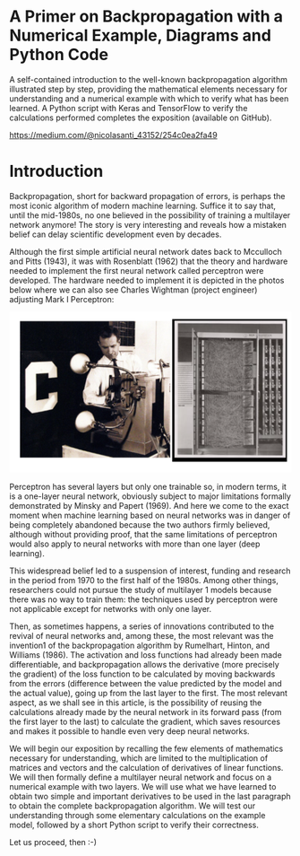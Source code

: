 # A Primer on Backpropagation with a Numerical Example, Diagrams and Python Code
A self-contained introduction to the well-known backpropagation algorithm illustrated step by step, providing the mathematical elements necessary for understanding and a numerical example with which to verify what has been learned. A Python script with Keras and TensorFlow to verify the calculations performed completes the exposition (available on GitHub). 

https://medium.com/@nicolasanti_43152/254c0ea2fa49

# Introduction 
Backpropagation, short for backward propagation of errors, is perhaps the most iconic algorithm of modern machine learning. Suffice it to say that, until the mid-1980s, no one believed in the possibility of training a multilayer network anymore! The story is very interesting and reveals how a mistaken belief can delay scientific development even by decades. 

Although the first simple artificial neural network dates back to Mcculloch and Pitts (1943), it was with Rosenblatt (1962) that the theory and hardware needed to implement the first neural network called perceptron were developed. The hardware needed to implement it is depicted in the photos below where we can also see Charles Wightman (project engineer) adjusting Mark I Perceptron: 

![](article/images/perceptron.png)

Perceptron has several layers but only one trainable so, in modern terms, it is a one-layer neural network, obviously subject to major limitations formally demonstrated by Minsky and Papert (1969). And here we come to the exact moment when machine learning based on neural networks was in danger of being completely abandoned because the two authors firmly believed, although without providing proof, that the same limitations of perceptron would also apply to neural networks with more than one layer (deep learning). 

This widespread belief led to a suspension of interest, funding and research in the period from 1970 to the first half of the 1980s. Among other things, researchers could not pursue the study of multilayer 1 models because there was no way to train them: the techniques used by perceptron were not applicable except for networks with only one layer. 

Then, as sometimes happens, a series of innovations contributed to the revival of neural networks and, among these, the most relevant was the invention1 of the backpropagation algorithm by Rumelhart, Hinton, and Williams (1986). The activation and loss functions had already been made differentiable, and backpropagation allows the derivative (more precisely the gradient) of the loss function to be calculated by moving backwards from the errors (difference between the value predicted by the model and the actual value), going up from the last layer to the first. The most relevant aspect, as we shall see in this article, is the possibility of reusing the calculations already made by the neural network in its forward pass (from the first layer to the last) to calculate the gradient, which saves resources and makes it possible to handle even very deep neural networks. 

We will begin our exposition by recalling the few elements of mathematics necessary for understanding, which are limited to the multiplication of matrices and vectors and the calculation of derivatives of linear functions. We will then formally define a multilayer neural network and focus on a numerical example with two layers. We will use what we have learned to obtain two simple and important derivatives to be used in the last paragraph to obtain the complete backpropagation algorithm. We will test our understanding through some elementary calculations on the example model, followed by a short Python script to verify their correctness. 

Let us proceed, then :-)